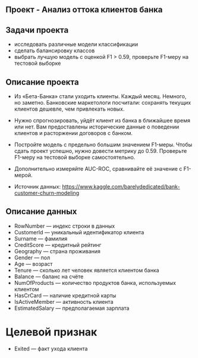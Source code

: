 ﻿## Проект - Анализ оттока клиентов банка

## Задачи проекта
- исследовать различные модели классификации 
- сделать балансировку классов
- выбрать лучшую модель с оценкой F1 > 0.59, проверьте F1-меру на тестовой выборке

## Описание проекта
- Из «Бета-Банка» стали уходить клиенты. Каждый месяц. Немного, но заметно. Банковские маркетологи посчитали: сохранять текущих клиентов дешевле, чем привлекать новых.

- Нужно спрогнозировать, уйдёт клиент из банка в ближайшее время или нет. Вам предоставлены исторические данные о поведении клиентов и расторжении договоров с банком.

- Постройте модель с предельно большим значением F1-меры. Чтобы сдать проект успешно, нужно довести метрику до 0.59. Проверьте F1-меру на тестовой выборке самостоятельно.

- Дополнительно измеряйте AUC-ROC, сравнивайте её значение с F1-мерой.

- Источник данных: https://www.kaggle.com/barelydedicated/bank-customer-churn-modeling

## Описание данных
- RowNumber — индекс строки в данных
- CustomerId — уникальный идентификатор клиента
- Surname — фамилия
- CreditScore — кредитный рейтинг
- Geography — страна проживания
- Gender — пол
- Age — возраст
- Tenure — сколько лет человек является клиентом банка
- Balance — баланс на счёте
- NumOfProducts — количество продуктов банка, используемых клиентом
- HasCrCard — наличие кредитной карты
- IsActiveMember — активность клиента
- EstimatedSalary — предполагаемая зарплата

# Целевой признак

- Exited — факт ухода клиента
